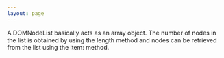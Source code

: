 ```yaml
---
layout: page
---
```




A DOMNodeList basically acts as an array object. The number of nodes in the list is obtained by using the     length method and nodes can be retrieved from the list using the     item: method.
